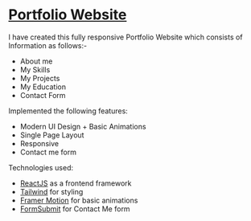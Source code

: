 # [Portfolio Website](https://64a056ef50d4bf44527df622--lustrous-starburst-933e20.netlify.app/)

I have created this fully responsive Portfolio Website which consists of Information as follows:-  
- About me
- My Skills
- My Projects
- My Education
- Contact Form

Implemented the following features:
- Modern UI Design + Basic Animations
- Single Page Layout
- Responsive
- Contact me form 

Technologies used:
- [ReactJS](https://react.dev/) as a frontend framework
- [Tailwind](https://tailwindcss.com/) for styling
- [Framer Motion](https://www.framer.com/motion/) for basic animations
- [FormSubmit](https://formsubmit.co/) for Contact Me form
  




  

